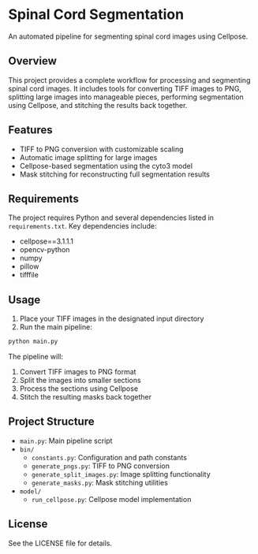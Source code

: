 # Spinal Cord Segmentation

An automated pipeline for segmenting spinal cord images using Cellpose.

## Overview

This project provides a complete workflow for processing and segmenting spinal cord images. It includes tools for converting TIFF images to PNG, splitting large images into manageable pieces, performing segmentation using Cellpose, and stitching the results back together.

## Features

- TIFF to PNG conversion with customizable scaling
- Automatic image splitting for large images
- Cellpose-based segmentation using the cyto3 model
- Mask stitching for reconstructing full segmentation results

## Requirements

The project requires Python and several dependencies listed in `requirements.txt`. Key dependencies include:

- cellpose==3.1.1.1
- opencv-python
- numpy
- pillow
- tifffile

## Usage

1. Place your TIFF images in the designated input directory
2. Run the main pipeline:

```bash
python main.py
```

The pipeline will:
1. Convert TIFF images to PNG format
2. Split the images into smaller sections
3. Process the sections using Cellpose
4. Stitch the resulting masks back together

## Project Structure

- `main.py`: Main pipeline script
- `bin/`
  - `constants.py`: Configuration and path constants
  - `generate_pngs.py`: TIFF to PNG conversion
  - `generate_split_images.py`: Image splitting functionality
  - `generate_masks.py`: Mask stitching utilities
- `model/`
  - `run_cellpose.py`: Cellpose model implementation

## License

See the LICENSE file for details.